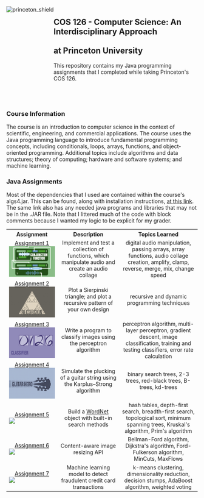  <img src="https://www.cs.princeton.edu/courses/archive/spring20/cos226/images/princeton-shield.gif" alt=princeton_shield align=left height=210 />  

 ## COS 126 - Computer Science: An Interdisciplinary Approach<br></br>at Princeton University  
 
 This repository contains my Java programming assignments that I completed while taking Princeton's COS 126.
 <br></br>
 <br></br>
 ### Course Information
 The course is an introduction to computer science in the context of scientific, engineering, and commercial applications. The course uses the Java programming language to introduce fundamental  programming concepts, including conditionals, loops, arrays, functions, and object-oriented programming. Additional topics include algorithms and data structures; theory of computing; hardware  and software systems; and machine learning.
 
 ### Java Assignments
 Most of the dependencies that I used are contained within the course's algs4.jar. This can be found, along with installation instructions, [at this link](https://algs4.cs.princeton.edu/code).   The same link also has any needed java programs and libraries that may not be in the .JAR file. Note that I littered much of the code with block comments because
 I wanted my logic to be explicit for my grader.
 
 <table style="width:100%">
  <tr>
    <th>Assignment</th>
    <th>Description</th>
    <th>Topics Learned</th>
  </tr>
  <tr>
    <td>
     <div align="center">
       <a href="https://github.com/angelztang/cos126/tree/master/functions"> Assignment 1 </a>
     </div>
       <img src="./functions/logo.png" width = 300>
     </a>
    </td>
    <td>
      <div align="center"> Implement and test a collection of functions, which manipulate audio and create an audio collage </div>
    </td>
    <td> 
      <div align="center"> digital audio manipulation, passing arrays, array functions, audio collage creation, amplify, clamp, reverse, merge, mix, change speed </div>
    </td>
  </tr>
  <tr>
    <td>
      <div align="center">
        <a href="https://github.com/angelztang/cos126/tree/master/sierpinski"> Assignment 2 </a>
      </div>
        <img src="./sierpinski/logo.png" width = 400>
      </a>       
    </td>
    <td>
      <div align="center"> Plot a Sierpinski triangle; and plot a recursive pattern of your own design </div>
    </td>
    <td>
      <div align="center"> recursive and dynamic programming techniques </div>
    </td>
  </tr>
   <tr>
    <td>
      <div align="center">
        <a href="https://github.com/angelztang/cos126/tree/master/classifier"> Assignment 3 </a>
      </div>
        <img src="./classifier/logo.png" width = 300>
      </a>       
    </td>
    <td>
      <div align="center"> Write a program to classify images using the perceptron algorithm </div>
    </td>
    <td>
      <div align="center"> perceptron algorithm, multi-layer perceptron, gradient descent, image classification, training and testing classifiers, error rate calculation </div>
    </td>
  </tr>
   <tr>
    <td>
      <div align="center">
        <a href="https://github.com/angelztang/cos126/tree/master/guitar"> Assignment 4 </a>
      </div>
        <img src="./guitar/logo.png" width = 300>
      </a>       
    </td>
    <td>
      <div align="center"> Simulate the plucking of a guitar string using the Karplus–Strong algorithm </div>
    </td>
    <td>
      <div align="center"> binary search trees, 2-3 trees, red-black trees, B-trees, kd-trees </div>
    </td>
  </tr>
   <tr>
    <td>
      <div align="center">
        <a href="https://github.com/angelztang/cos226/tree/master/wordnet"> Assignment 5 </a>
      </div>
      <a href="https://www.cs.princeton.edu/courses/archive/spring24/cos226/assignments/wordnet/specification.php">
        <img src="./wordnet/logo.png" width = 300>
      </a>       
    </td>
    <td>
      <div align="center"> Build a <a href="https://wordnet.princeton.edu"> WordNet </a> object with built-in search methods </div>
    </td>
    <td>
      <div align="center"> hash tables, depth-first search, breadth-first search, topological sort, minimum spanning trees, Kruskal's algorithm, Prim's algorithm </div>
    </td>
  </tr>
   <tr>
    <td>
      <div align="center">
        <a href="https://github.com/angelztang/cos226/tree/master/seam"> Assignment 6 </a>
      </div>
      <a href="https://www.cs.princeton.edu/courses/archive/spring24/cos226/assignments/seam/specification.php">
        <img src="./seam/logo.png" width = 300>
      </a>       
    </td>
    <td>
      <div align="center"> Content-aware image resizing API </div>
    </td>
    <td>
      <div align="center"> Bellman-Ford algorithm, Dijkstra's algorithm, Ford-Fulkerson algorithm, MinCuts, MaxFlows </div>
    </td>
  </tr>
    </tr>
   <tr>
    <td>
      <div align="center">
        <a href="https://github.com/angelztang/cos226/tree/master/fraud"> Assignment 7 </a>
      </div>
      <a href="https://www.cs.princeton.edu/courses/archive/spring24/cos226/assignments/fraud/specification.php">
        <img src="./fraud/logo.png" width = 300>
      </a>       
    </td>
    <td>
      <div align="center"> Machine learning model to detect fraudulent credit card transactions </div>
    </td>
    <td>
      <div align="center"> k-means clustering, dimensionality reduction, decision stumps, AdaBoost algorithm, weighted voting </div>
    </td>
  </tr>
</table>
